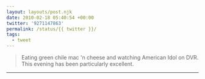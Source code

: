 ```yaml
---
layout: layouts/post.njk
date: 2010-02-18 05:40:54 +00:00
twitter: '9271147863'
permalink: /status/{{ twitter }}/
tags: 
  - tweet
---
```


> Eating green chile mac 'n cheese and watching American Idol on DVR. This evening has been particularly excellent.

---
